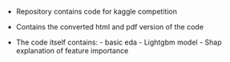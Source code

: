 - Repository contains code for kaggle competition

- Contains the converted html and pdf version of the code

- The code itself contains:
      -  basic eda
      -  Lightgbm model
      -  Shap explanation of feature importance
